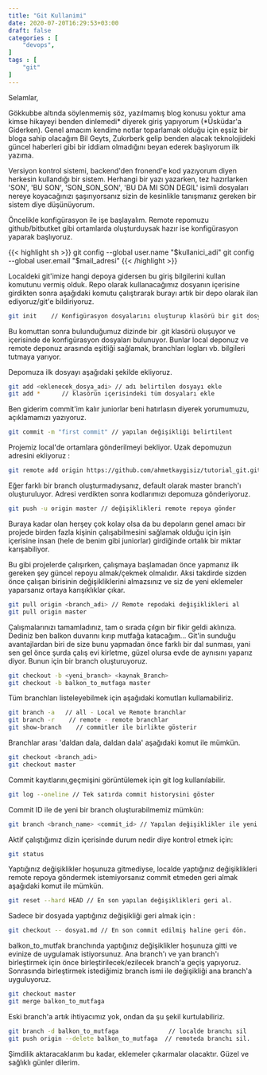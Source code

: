 ```yaml
---
title: "Git Kullanimi"
date: 2020-07-20T16:29:53+03:00
draft: false
categories : [
    "devops",
]
tags : [
    "git"
]
---
```

<p>Selamlar,

Gökkubbe altında söylenmemiş söz, yazılmamış blog konusu yoktur ama kimse hikayeyi benden dinlemedi* diyerek giriş yapıyorum (*Üsküdar'a Giderken). Genel amacım kendime notlar toparlamak olduğu için eşsiz bir bloga sahip olacağım Bil Geyts, Zukırberk gelip benden alacak teknolojideki güncel haberleri gibi bir iddiam olmadığını beyan ederek başlıyorum ilk yazıma.

Versiyon kontrol sistemi, backend'den fronend'e kod yazıyorum diyen herkesin kullandığı bir sistem. Herhangi bir yazı yazarken, tez hazırlarken 'SON', 'BU SON', 'SON_SON_SON', 'BU DA MI SON DEGIL' isimli dosyaları nereye koyacağınızı şaşırıyorsanız sizin de kesinlikle tanışmanız gereken bir sistem diye düşünüyorum.

Öncelikle konfigürasyon ile işe başlayalım. Remote repomuzu github/bitbutket gibi ortamlarda oluşturduysak hazır ise konfigürasyon yaparak başlıyoruz. </p>

{{< highlight sh >}}
git config --global user.name   "$kullanici_adi"
git config --global user.email  "$mail_adresi"
{{< /highlight  >}}

<p>
Localdeki git'imize hangi depoya gidersen bu giriş bilgilerini kullan komutunu vermiş olduk. Repo olarak kullanacağımız dosyanın içerisine girdikten sonra aşağıdaki komutu çalıştırarak burayı artık bir depo olarak ilan ediyoruz/git'e bildiriyoruz.
</p>

```sh
git init    // Konfigürasyon dosyalarını oluşturup klasörü bir git dosyası haline getirmek için
```

Bu komuttan sonra bulunduğumuz dizinde bir .git klasörü oluşuyor ve içerisinde de konfigürasyon dosyaları bulunuyor. Bunlar local deponuz ve remote deponuz arasında eşitliği sağlamak, branchları logları vb. bilgileri tutmaya yarıyor.

Depomuza ilk dosyayı aşağıdaki şekilde ekliyoruz.
```sh
git add <eklenecek_dosya_adi> // adı belirtilen dosyayı ekle
git add *      // klasörün içerisindeki tüm dosyaları ekle
```
Ben giderim commit'im kalır juniorlar beni hatırlasın diyerek yorumumuzu, açıklamamızı yazıyoruz.
```sh
git commit -m "first commit" // yapılan değişikliği belirtilent
```
Projemiz local'de ortamlara gönderilmeyi bekliyor. Uzak depomuzun adresini ekliyoruz :

```sh
git remote add origin https://github.com/ahmetkaygisiz/tutorial_git.git // remote repoya adresini ekle
```

Eğer farklı bir branch oluşturmadıysanız, default olarak master branch'ı oluşturuluyor. Adresi verdikten sonra kodlarımızı depomuza gönderiyoruz.
```sh
git push -u origin master // değişiklikleri remote repoya gönder
```
Buraya kadar olan herşey çok kolay olsa da bu depoların genel amacı bir projede birden fazla kişinin çalışabilmesini sağlamak olduğu için işin içerisine insan (hele de benim gibi juniorlar) girdiğinde ortalık bir miktar karışabiliyor.

Bu gibi projelerde çalışırken, çalışmaya başlamadan önce yapmanız ilk gereken şey güncel repoyu almak/çekmek olmalıdır. Aksi takdirde sizden önce çalışan birisinin değişikliklerini almazsınız ve siz de yeni eklemeler yaparsanız ortaya karışıklıklar çıkar.

```sh
git pull origin <branch_adi> // Remote repodaki değişiklikleri al
git pull origin master
```

Çalışmalarınızı tamamladınız, tam o sırada çılgın bir fikir geldi aklınıza. Dediniz ben balkon duvarını kırıp mutfağa katacağım... Git'in sunduğu avantajlardan biri de size bunu yapmadan önce farklı bir dal sunması, yani sen gel önce şurda çalış evi kirletme, güzel olursa evde de aynısını yaparız diyor. Bunun için bir branch oluşturuyoruz.

```sh
git checkout -b <yeni_branch> <kaynak_Branch>
git checkout -b balkon_to_mutfaga master
```

Tüm branchları listeleyebilmek için aşağıdaki komutları kullamabiliriz.

```sh
git branch -a   // all - Local ve Remote branchlar
git branch -r    // remote - remote branchlar
git show-branch    // commitler ile birlikte gösterir
```
Branchlar arası 'daldan dala, daldan dala' aşağıdaki komut ile mümkün.

```sh
git checkout <branch_adi>
git checkout master
```

Commit kayıtlarını,geçmişini görüntülemek için git log kullanılabilir.
```sh
git log --oneline // Tek satırda commit historysini göster
```
Commit ID ile de yeni bir branch oluşturabilmemiz mümkün:
```sh
git branch <branch_name> <commit_id> // Yapılan değişiklikler ile yeni bir branch oluştur.
```
Aktif çalıştığımız dizin içerisinde durum nedir diye kontrol etmek için:
```sh
git status
```
Yaptığınız değişiklikler hoşunuza gitmediyse, localde yaptığınız değişiklikleri remote repoya göndermek istemiyorsanız commit etmeden geri almak aşağıdaki komut ile mümkün.
```sh
git reset --hard HEAD // En son yapılan değişiklikleri geri al.
```
Sadece bir dosyada yaptığınız değişikliği geri almak için :
```sh
git checkout -- dosya1.md // En son commit edilmiş haline geri dön.
```

balkon_to_mutfak branchında yaptığınız değişiklikler hoşunuza gitti ve evinize de uygulamak istiyorsunuz. Ana branch'ı ve yan branch'ı birleştirmek için önce birleştirilecek/ezilecek branch'a geçiş yapıyoruz. Sonrasında birleştirmek istediğimiz branch ismi ile değişikliği ana branch'a uyguluyoruz.

```sh
git checkout master
git merge balkon_to_mutfaga
```
Eski branch'a artık ihtiyacımız yok, ondan da şu şekil kurtulabiliriz.

```sh
git branch -d balkon_to_mutfaga              // localde branchı sil
git push origin --delete balkon_to_mutfaga  // remoteda branchı sil.
```

Şimdilik aktaracaklarım bu kadar, eklemeler çıkarmalar olacaktır.
Güzel ve sağlıklı günler dilerim.